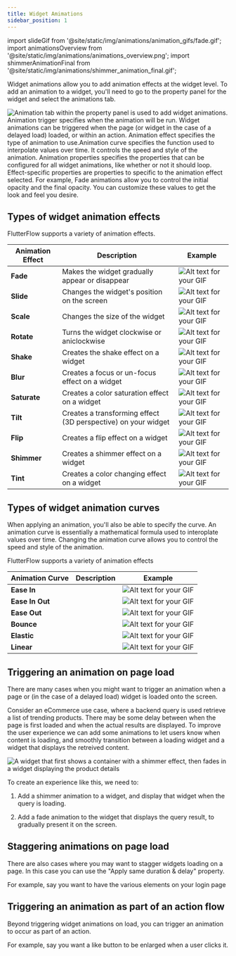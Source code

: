 ```yaml
---
title: Widget Amimations
sidebar_position: 1
---
```

import slideGif from '@site/static/img/animations/animation_gifs/fade.gif';
import animationsOverview from '@site/static/img/animations/animations_overview.png';
import shimmerAnimationFinal from '@site/static/img/animations/shimmer_animation_final.gif';



Widget animations allow you to add animation effects at the widget level.
To add an animation to a widget, you'll need to go to the property panel for the widget and select the animations tab.

<img src={animationsOverview} class="small-image" alt="Animation tab within the property panel is used to add widget animations. Animation trigger specifies when the animation will be run. Widget animations can be triggered when the page (or widget in the case of a delayed load) loaded, or within an action. Animation effect specifies the type of animation to use.Animation curve specifies the function used to interpolate values over time. It controls the speed and style of the animation. Animation properties specifies the properties that can be configured for all widget animations, like whether or not it should loop. Effect-specific properties are properties to specific to the animation effect selected. For example, Fade animations allow you to control the initial opacity and the final opacity. You can customize these values to get the look and feel you desire." />

<!-- When you create a widget animation, you'll sepcify:

- The animation effect
- The animation's curve
- Any variables specific to the animation -->

## Types of widget animation effects
FlutterFlow supports a variety of animation effects.

| Animation Effect | Description  | Example |
| ----- | ----- | ----- |
| **Fade** | Makes the widget gradually appear or disappear | <img src={slideGif} class="xsmall-image" alt="Alt text for your GIF" />|
| **Slide** | Changes the widget's position on the screen | <img src={slideGif} class="xsmall-image" alt="Alt text for your GIF" /> |
| **Scale** | Changes the size of the widget |<img src={slideGif} class="xsmall-image" alt="Alt text for your GIF" /> |
| **Rotate** | Turns the widget clockwise or aniclockwise | <img src={slideGif} class="xsmall-image" alt="Alt text for your GIF" /> |
| **Shake** | Creates the shake effect on a widget | <img src={slideGif} class="xsmall-image" alt="Alt text for your GIF" />|
| **Blur** | Creates a focus or un-focus effect on a widget | <img src={slideGif} class="xsmall-image" alt="Alt text for your GIF" /> |
| **Saturate** | Creates a color saturation effect on a widget |<img src={slideGif} class="xsmall-image" alt="Alt text for your GIF" /> |
| **Tilt** | Creates a transforming effect (3D perspective) on your widget | <img src={slideGif} class="xsmall-image" alt="Alt text for your GIF" /> |
| **Flip** | Creates a flip effect on a widget| <img src={slideGif} class="xsmall-image" alt="Alt text for your GIF" /> |
| **Shimmer** | Creates a shimmer effect on a widget | <img src={slideGif} class="xsmall-image" alt="Alt text for your GIF" /> |
| **Tint** | Creates a color changing effect on a widget |<img src={slideGif} class="xsmall-image" alt="Alt text for your GIF" /> |

## Types of widget animation curves
When applying an animation, you'll also be able to specify the curve. An animation curve is essentially a mathematical formula used to interoplate values over time. Changing the animation curve allows you to control the speed and style of the animation.

FlutterFlow supports a variety of animation effects

| Animation Curve | Description  | Example |
| ----- | ----- | ----- |
| **Ease In** | | <img src={slideGif} class="xsmall-image" alt="Alt text for your GIF" />|
| **Ease In Out** | | <img src={slideGif} class="xsmall-image" alt="Alt text for your GIF" />|
| **Ease Out** | | <img src={slideGif} class="xsmall-image" alt="Alt text for your GIF" />|
| **Bounce** | | <img src={slideGif} class="xsmall-image" alt="Alt text for your GIF" />|
| **Elastic** | | <img src={slideGif} class="xsmall-image" alt="Alt text for your GIF" />|
| **Linear** | | <img src={slideGif} class="xsmall-image" alt="Alt text for your GIF" />|


## Triggering an animation on page load
There are many cases when you might want to trigger an animation when a page or (in the case of a delayed load) widget is loaded onto the screen. 

Consider an eCommerce use case, where a backend query is used retrieve a list of trending products. There may be some delay between when the page is first loaded and when the actual results are displayed. To improve the user experience we can add some animations to let users know when content is loading, and smoothly transition between a loading widget and a widget that displays the retreived content.

<img src={shimmerAnimationFinal} class="small-image" alt="A widget that first shows a container with a shimmer effect, then fades in a widget displaying the product details" />

To create an experience like this, we need to:

1. Add a shimmer animation to a widget, and display that widget when the query is loading.


2. Add a fade animation to the widget that displays the query result, to gradually present it on the screen.


## Staggering animations on page load
There are also cases where you may want to stagger widgets loading on a page. In this case you can use the "Apply same duration & delay"  property. 

For example, say you want to have the various elements on your login page 



## Triggering an animation as part of an action flow
Beyond triggering widget animations on load, you can trigger an animation to occur as part of an action. 

For example, say you want a like button to be enlarged when a user clicks it. 





